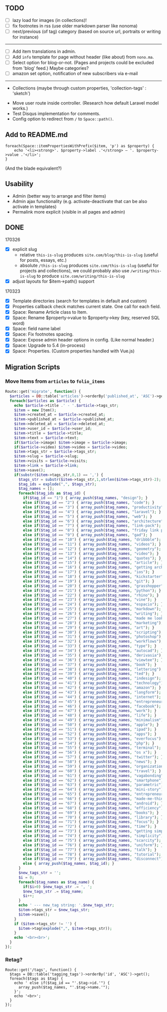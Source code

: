 
## TODO


- [ ] lazy load for images (in collections)!
- [ ] fix footnotes in rss (use older markdown parser like nonoma)
- [ ] next/previous (of tag) category (based on source url, portraits or writing for instance)

---

- [ ] Add item translations in admin.
- [ ] Add `info` template for page without header (like about) from `nono.ma`.
- [ ] Select option for blog-or-not. (Pages and projects could be excluded from 'blog' feed.) Maybe categories?
- [ ] amazon set option, notification of new subscribers via e-mail

---

- Collections (maybe through custom properties, 'collection-tags' : 'sketch')
* Move user route inside controller. (Research how default Laravel model works.)
* Test Disqus implementation for comments.
* Config option to redirect from `/` to `Space::path()`.

## Add to README.md

```
foreach(Space::itemPropertiesWithPrefix($item, 'p') as $property) {
    echo '<li><strong>'. $property->label .'</strong> — '. $property->value .'</li>';
}
```

(And the blade equivalent?)

## Usability

- Admin (better way to arrange and filter items)
- Admin ajax functionality (e.g. activate-deactivate that can be also activate in templates)
- Permalink more explicit (visible in all pages and admin)

## DONE

170326
- [X] explicit slug
  - relative `this-is-slug` produces `site.com/blog/this-is-slug` (useful for posts, essays, etc.)
  - absolute `/this-is-slug` produces `site.com/this-is-slug` (useful for projects and collections), we could probably also use `/writing/this-is-slug` to produce `site.com/writing/this-is-slug`
- [x] adjust layouts for $item->path() support

170323
- [x] Template directories (search for templates in default and custom)
- [x] Properties callback check matches current state. One call for each field.
- [x] Space: Rename Article class to Item.
- [x] Space: Rename $property→value to $property→key (key, reserved SQL word)
- [x] Space: field name label
- [x] Space: Fix footnotes spacing.
- [x] Space: Expose admin header options in config. (Like normal header.)
- [x] Space: Upgrade to 5.4 (in-process)
- [x] Space: Properties. (Custom properties handled with Vue.js)

## Migration Scripts

### Move Items from `articles` to `folio_items`

```php
Route::get('migrate', function() {
  $articles = DB::table('articles')->orderBy('published_at', 'ASC')->get();
  foreach($articles as $article) {
    echo $article->title .' - '.$article->tags_str;
    $item = new Item();
    $item->created_at = $article->created_at;
    $item->published_at = $article->published_at;
    $item->deleted_at = $article->deleted_at;
    $item->user_id = $article->user_id;
    $item->title = $article->title;
    $item->text = $article->text;
    if($article->image) $item->image = $article->image;
    if($article->video) $item->video = $article->video;
    $item->tags_str = $article->tags_str;
    $item->slug = $article->slug;
    $item->visits = $article->visits;
    $item->link = $article->link;
    $item->save();
    if(substr($item->tags_str,0,1) == ',') {
      $tags_str = substr($item->tags_str,1,strlen($item->tags_str)-2);
      $tag_ids = explode(",", $tags_str);
      $tag_names = [];
      foreach($tag_ids as $tag_id) {
        if($tag_id == "1") { array_push($tag_names, "design"); }
        else if($tag_id == "2") { array_push($tag_names, "code"); }
        else if($tag_id == "3") { array_push($tag_names, "productivity"); }
        else if($tag_id == "4") { array_push($tag_names, "laravel"); }
        else if($tag_id == "5") { array_push($tag_names, "web"); }
        else if($tag_id == "6") { array_push($tag_names, "architecture"); }
        else if($tag_id == "7") { array_push($tag_names, "link-pack"); }
        else if($tag_id == "8") { array_push($tag_names, "friday link pack"); }
        else if($tag_id == "9") { array_push($tag_names, "gad"); }
        else if($tag_id == "10") { array_push($tag_names, "dribbble"); }
        else if($tag_id == "11") { array_push($tag_names, "videos"); }
        else if($tag_id == "12") { array_push($tag_names, "geometry"); }
        else if($tag_id == "13") { array_push($tag_names, "video"); }
        else if($tag_id == "14") { array_push($tag_names, "quotes"); }
        else if($tag_id == "15") { array_push($tag_names, "article"); }
        else if($tag_id == "16") { array_push($tag_names, "getting architecture done"); }
        else if($tag_id == "17") { array_push($tag_names, "ios"); }
        else if($tag_id == "18") { array_push($tag_names, "kickstarter"); }
        else if($tag_id == "19") { array_push($tag_names, "git"); }
        else if($tag_id == "20") { array_push($tag_names, "grasshopper"); }
        else if($tag_id == "21") { array_push($tag_names, "python"); }
        else if($tag_id == "22") { array_push($tag_names, "rhino"); }
        else if($tag_id == "23") { array_push($tag_names, "vine"); }
        else if($tag_id == "24") { array_push($tag_names, "espacio"); }
        else if($tag_id == "25") { array_push($tag_names, "markdown"); }
        else if($tag_id == "26") { array_push($tag_names, "writing"); }
        else if($tag_id == "27") { array_push($tag_names, "made me look"); }
        else if($tag_id == "28") { array_push($tag_names, "marketing"); }
        else if($tag_id == "29") { array_push($tag_names, "art"); }
        else if($tag_id == "30") { array_push($tag_names, "scripting"); }
        else if($tag_id == "31") { array_push($tag_names, "photoshop"); }
        else if($tag_id == "32") { array_push($tag_names, "workflows"); }
        else if($tag_id == "33") { array_push($tag_names, "type"); }
        else if($tag_id == "34") { array_push($tag_names, "autocad"); }
        else if($tag_id == "35") { array_push($tag_names, "derivasia"); }
        else if($tag_id == "36") { array_push($tag_names, "viewtee"); }
        else if($tag_id == "37") { array_push($tag_names, "book"); }
        else if($tag_id == "38") { array_push($tag_names, "lettering"); }
        else if($tag_id == "39") { array_push($tag_names, "ted"); }
        else if($tag_id == "40") { array_push($tag_names, "indesign"); }
        else if($tag_id == "41") { array_push($tag_names, "technology"); }
        else if($tag_id == "42") { array_push($tag_names, "amazon"); }
        else if($tag_id == "43") { array_push($tag_names, "longform"); }
        else if($tag_id == "44") { array_push($tag_names, "internet"); }
        else if($tag_id == "45") { array_push($tag_names, "entrepreneur"); }
        else if($tag_id == "46") { array_push($tag_names, "facebook"); }
        else if($tag_id == "47") { array_push($tag_names, "work"); }
        else if($tag_id == "48") { array_push($tag_names, "life"); }
        else if($tag_id == "49") { array_push($tag_names, "minimalism"); }
        else if($tag_id == "50") { array_push($tag_names, "apple"); }
        else if($tag_id == "51") { array_push($tag_names, "ipad"); }
        else if($tag_id == "52") { array_push($tag_names, "apps"); }
        else if($tag_id == "53") { array_push($tag_names, "everfocus"); }
        else if($tag_id == "54") { array_push($tag_names, "php"); }
        else if($tag_id == "55") { array_push($tag_names, "terminal"); }
        else if($tag_id == "56") { array_push($tag_names, "os x"); }
        else if($tag_id == "57") { array_push($tag_names, "twitter"); }
        else if($tag_id == "58") { array_push($tag_names, "news"); }
        else if($tag_id == "59") { array_push($tag_names, "organization"); }
        else if($tag_id == "60") { array_push($tag_names, "travel"); }
        else if($tag_id == "61") { array_push($tag_names, "vagabonding"); }
        else if($tag_id == "62") { array_push($tag_names, "smartphone"); }
        else if($tag_id == "63") { array_push($tag_names, "parametric"); }
        else if($tag_id == "64") { array_push($tag_names, "mini-story"); }
        else if($tag_id == "65") { array_push($tag_names, "entrepreneurship"); }
        else if($tag_id == "66") { array_push($tag_names, "made-me-think"); }
        else if($tag_id == "67") { array_push($tag_names, "android"); }
        else if($tag_id == "68") { array_push($tag_names, "efficiency"); }
        else if($tag_id == "69") { array_push($tag_names, "books"); }
        else if($tag_id == "70") { array_push($tag_names, "library"); }
        else if($tag_id == "71") { array_push($tag_names, "focus"); }
        else if($tag_id == "72") { array_push($tag_names, "time"); }
        else if($tag_id == "73") { array_push($tag_names, "getting simple"); }
        else if($tag_id == "74") { array_push($tag_names, "simplicity"); }
        else if($tag_id == "75") { array_push($tag_names, "scarcity"); }
        else if($tag_id == "76") { array_push($tag_names, "uniform"); }
        else if($tag_id == "77") { array_push($tag_names, "talk"); }
        else if($tag_id == "78") { array_push($tag_names, "tutorial"); }
        else if($tag_id == "79") { array_push($tag_names, "disconnect"); }
        else { array_push($tag_names, $tag_id); }
      }
      $new_tags_str = '';
      $i = 0;
      foreach($tag_names as $tag_name) {
        if($i>0) $new_tags_str .= ', ';
        $new_tags_str .= $tag_name;
        $i++;
      }
      echo ' --- new_tag string: '.$new_tags_str;
      $item->tags_str = $new_tags_str;
      $item->save();
    }
    if ($item->tags_str != '') {
      $item->tag(explode(",", $item->tags_str));
    }
    echo '<br><br>';
  }
});
```

### Retag?

```
Route::get('/tags', function() {
  $tags = DB::table('tagging_tags')->orderBy('id', 'ASC')->get();
  foreach($tags as $tag) {
    echo ' else if($tag_id == "'.$tag->id.'") {
      array_push($tag_names, "'.$tag->name.'");
    }';
    echo '<br>';
  }
});
```
